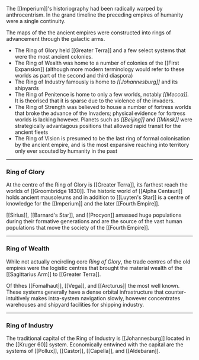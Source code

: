 The [[Imperium]]'s historiography had been radically warped by anthrocentrism. In the grand timeline the preceding empires of humanity were a single continuity. 

The maps of the the ancient empires were constructed into rings of advancement through the galactic arms.  

- The Ring of Glory held [[Greater Terra]] and a few select systems that were the most ancient colonies. 
- The Ring of Wealth was home to a number of colonies of the [[First Expansion]] (although more modern terminology would refer to these worlds as part of the second and third diaspora)
- The Ring of Industry famously is home to *[[Johannesburg]]* and its shipyards  
- The Ring of Penitence is home to only a few worlds, notably *[[Mecca]]*. It is theorised that it is sparse due to the violence of the invaders.  
- The Ring of Strength was believed to house a number of fortress worlds that broke the advance of the Invaders; physical evidence for fortress worlds is lacking however. Planets such as *[[Beijing]]* and *[[Minsk]]* were strategically advantagous positions that allowed rapid transit for the ancient fleets  
- The Ring of Vision is presumed to be the last ring of formal colonisation by the ancient empire, and is the most expansive reaching into territory only ever scouted by humanity in the past  


***

### Ring of Glory 

At the centre of the Ring of Glory is [[Greater Terra]], its farthest reach the worlds of [[Groombridge 1830]]. The historic world of [[Alpha Centauri]] holds ancient mausoleums and in addition to [[Luyten's Star]] is a centre of knowledge for the [[Imperium]] and the later [[Fourth Empire]].  

[[Sirius]], [[Barnard's Star]], and [[Procyon]] amassed huge populations during their formative generations and are the source of the vast human populations that move the society of the [[Fourth Empire]].  

***

### Ring of Wealth

While not actually encircling core *Ring of Glory*, the trade centres of the old empires were the logistic centres that brought the material wealth of the [[Sagittarius Arm]] to [[Greater Terra]].  

Of thhes [[Fomalhaut]], [[Vega]], and [[Arcturus]] the most well known. These systems generally have a dense orbital infrastructure that counter-intuitively makes intra-system navigation slowly, however concentrates warehouses and shipyard facilities for shipping industry.   

***

### Ring of Industry  

The traditional capital of the Ring of Industry is [[Johannesburg]] located in the [[Kruger 60]] system. Economically entwined with the capital are the systems of [[Pollux]], [[Castor]], [[Capella]], and [[Aldebaran]]. 